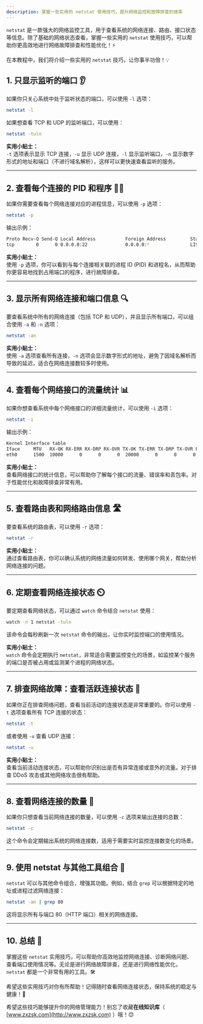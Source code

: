 ```yaml
---
description: 掌握一些实用的 netstat 使用技巧，提升网络监控和故障排查的效率
---
```




`netstat` 是一款强大的网络监控工具，用于查看系统的网络连接、路由、接口状态等信息。除了基础的网络状态查看，掌握一些实用的 `netstat` 使用技巧，可以帮助你更高效地进行网络故障排查和性能优化！⚡

在本教程中，我们将介绍一些实用的 `netstat` 技巧，让你事半功倍！💡

## 1. 只显示监听的端口 👂

如果你只关心系统中处于监听状态的端口，可以使用 `-l` 选项：

```bash
netstat -l
```

如果想查看 TCP 和 UDP 的监听端口，可以使用：

```bash
netstat -tuln
```

**实用小贴士：**  
`-t` 选项表示显示 TCP 连接，`-u` 显示 UDP 连接，`-l` 显示监听端口，`-n` 显示数字形式的地址和端口（不进行域名解析），这样可以更快速查看监听的服务。

---

## 2. 查看每个连接的 PID 和程序 🕵️‍♂️

如果你需要查看每个网络连接对应的进程信息，可以使用 `-p` 选项：

```bash
netstat -p
```

输出示例：

```bash
Proto Recv-Q Send-Q Local Address           Foreign Address         State       PID/Program name
tcp        0      0 0.0.0.0:22              0.0.0.0:*               LISTEN      1234/sshd
```

**实用小贴士：**  
使用 `-p` 选项，你可以看到与每个连接相关联的进程 ID (PID) 和进程名，从而帮助你更容易地找到占用端口的程序，进行故障排查。

---

## 3. 显示所有网络连接和端口信息 🔍

要查看系统中所有的网络连接（包括 TCP 和 UDP），并且显示所有端口，可以组合使用 `-a` 和 `-n` 选项：

```bash
netstat -an
```

**实用小贴士：**  
使用 `-a` 选项查看所有连接，`-n` 选项会显示数字形式的地址，避免了因域名解析而导致的延迟，适合在网络连接数较多时使用。

---

## 4. 查看每个网络接口的流量统计 📊

如果你想查看系统中每个网络接口的详细流量统计，可以使用 `-i` 选项：

```bash
netstat -i
```

输出示例：

```bash
Kernel Interface table
Iface     MTU   RX-OK RX-ERR RX-DRP RX-OVR TX-OK TX-ERR TX-DRP TX-OVR Flg
eth0      1500  10000      0      0      0  20000      0      0      0 BMRU
```

**实用小贴士：**  
查看网络接口的统计信息，可以帮助你了解每个接口的流量、错误率和丢包率。对于性能优化和故障排查非常有用。

---

## 5. 查看路由表和网络路由信息 🛣️

要查看系统的路由表，可以使用 `-r` 选项：

```bash
netstat -r
```

**实用小贴士：**  
通过查看路由表，你可以确认系统的网络流量如何转发、使用哪个网关，帮助分析网络连接的问题。

---

## 6. 定期查看网络连接状态 ⏲️

要定期查看网络状态，可以通过 `watch` 命令结合 `netstat` 使用：

```bash
watch -n 1 netstat -tuln
```

该命令会每秒刷新一次 `netstat` 命令的输出，让你实时监控端口的使用情况。

**实用小贴士：**  
`watch` 命令会定期执行 `netstat`，非常适合需要监控变化的场景，如监控某个服务的端口是否被占用或监测某个进程的网络状态。

---

## 7. 排查网络故障：查看活跃连接状态 🔧

如果你正在排查网络问题，查看当前活动的连接状态是非常重要的。你可以使用 `-t` 选项查看所有 TCP 连接的状态：

```bash
netstat -t
```

或者使用 `-u` 查看 UDP 连接：

```bash
netstat -u
```

**实用小贴士：**  
查看当前活动连接状态，可以帮助你识别出是否有异常连接或意外的流量。对于排查 DDoS 攻击或其他网络攻击很有帮助。

---

## 8. 查看网络连接的数量 🔢

如果你只想查看当前网络连接的数量，可以使用 `-c` 选项来输出连接的总数：

```bash
netstat -c
```

这个命令会定期输出系统的网络连接数，适用于需要实时监控连接数变化的场景。

---

## 9. 使用 netstat 与其他工具组合 🚀

`netstat` 可以与其他命令组合，增强其功能。例如，结合 `grep` 可以根据特定的地址或进程过滤网络连接：

```bash
netstat -an | grep 80
```

这将显示所有与端口 80（HTTP 端口）相关的网络连接。

---

## 10. 总结 🌟

掌握这些 `netstat` 实用技巧，可以帮助你高效地监控网络连接、诊断网络问题、查看端口使用情况等。无论是进行网络故障排查，还是进行网络性能优化，`netstat` 都是一个非常有用的工具。🛠️

希望这些实用技巧对你有所帮助！记得随时查看网络连接状态，保持系统的稳定与健康！🌱

希望这些技巧能够提升你的网络管理能力！别忘了收藏**在线知识库**（ [www.zxzsk.com](http://www.zxzsk.com) ）哦！😊

